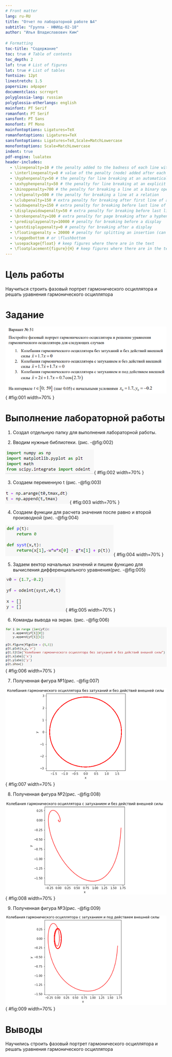 ```yaml
---
# Front matter
lang: ru-RU
title: "Отчет по лабораторной работе №4"
subtitle: "Группа - НФИбд-02-18"
author: "Илья Владиславович Ким"

# Formatting
toc-title: "Содержание"
toc: true # Table of contents
toc_depth: 2
lof: true # List of figures
lot: true # List of tables
fontsize: 12pt
linestretch: 1.5
papersize: a4paper
documentclass: scrreprt
polyglossia-lang: russian
polyglossia-otherlangs: english
mainfont: PT Serif
romanfont: PT Serif
sansfont: PT Sans
monofont: PT Mono
mainfontoptions: Ligatures=TeX
romanfontoptions: Ligatures=TeX
sansfontoptions: Ligatures=TeX,Scale=MatchLowercase
monofontoptions: Scale=MatchLowercase
indent: true
pdf-engine: lualatex
header-includes:
  - \linepenalty=10 # the penalty added to the badness of each line within a paragraph (no associated penalty node) Increasing the value makes tex try to have fewer lines in the paragraph.
  - \interlinepenalty=0 # value of the penalty (node) added after each line of a paragraph.
  - \hyphenpenalty=50 # the penalty for line breaking at an automatically inserted hyphen
  - \exhyphenpenalty=50 # the penalty for line breaking at an explicit hyphen
  - \binoppenalty=700 # the penalty for breaking a line at a binary operator
  - \relpenalty=500 # the penalty for breaking a line at a relation
  - \clubpenalty=150 # extra penalty for breaking after first line of a paragraph
  - \widowpenalty=150 # extra penalty for breaking before last line of a paragraph
  - \displaywidowpenalty=50 # extra penalty for breaking before last line before a display math
  - \brokenpenalty=100 # extra penalty for page breaking after a hyphenated line
  - \predisplaypenalty=10000 # penalty for breaking before a display
  - \postdisplaypenalty=0 # penalty for breaking after a display
  - \floatingpenalty = 20000 # penalty for splitting an insertion (can only be split footnote in standard LaTeX)
  - \raggedbottom # or \flushbottom
  - \usepackage{float} # keep figures where there are in the text
  - \floatplacement{figure}{H} # keep figures where there are in the text
---
```


# Цель работы

Научиться строить фазовый портрет гармонического осциллятора и решать уравнения гармонического осциллятора 


# Задание

![Задание](image/01.PNG){ #fig:001 width=70% }


# Выполнение лабораторной работы

1. Создал отдельную папку для выполнения лабораторной работы. 

2. Вводим нужные библиотеки. (рис. -@fig:002)

![Библиотеки](image/02.PNG){ #fig:002 width=70% }

3. Создаем переменную t (рис. -@fig:003)

![Переменная t](image/03.PNG){ #fig:003 width=70% }

4. Создаем функции для расчета значения после равно и второй производной (рис. -@fig:004)

![Функции](image/04.PNG){ #fig:004 width=70% }

5. Задаем вектор начальных значений и пишем функцию для вычисления дифференциального уравнения(рис. -@fig:005)

![Вектор начальных значений и расчет дифф уравнения](image/05.PNG){ #fig:005 width=70% }

6. Команды вывода на экран. (рис. -@fig:006)

![Вывод на экран](image/06.PNG){ #fig:006 width=70% }

7. Полученная фигура №1(рис. -@fig:007)

![Фигру №1](image/07.PNG){ #fig:007 width=70% }

8. Полученная фигура №2(рис. -@fig:008)

![Фигру №2](image/08.PNG){ #fig:008 width=70% }

9. Полученная фигура №3(рис. -@fig:009)

![Фигру №2](image/09.PNG){ #fig:009 width=70% }


# Выводы

Научились строить фазовый портрет гармонического осциллятора и решать уравнения гармонического осциллятора 
